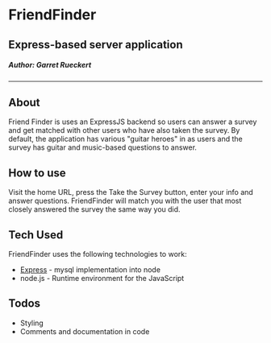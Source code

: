 # FriendFinder
## Express-based server application
##### Author: Garret Rueckert
***

## About
Friend Finder is uses an ExpressJS backend so users can answer a survey and get matched with other users who have also taken the survey. By default, the application has various "guitar heroes" in as users and the survey has guitar and music-based questions to answer. 


## How to use
Visit the home URL, press the Take the Survey button, enter your info and answer questions. FriendFinder will match you with the user that most closely answered the survey the same way you did. 

## Tech Used

FriendFinder uses the following technologies to work:

* [Express](https://www.npmjs.com/package/express) - mysql implementation into node
* node.js - Runtime environment for the JavaScript

## Todos
- Styling
- Comments and documentation in code
